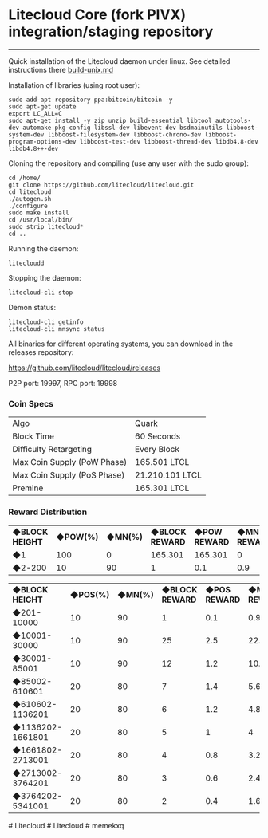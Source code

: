 Litecloud Core (fork PIVX) integration/staging repository
======================================
***

Quick installation of the Litecloud daemon under linux. See detailed instructions there [build-unix.md](build-unix.md)

Installation of libraries (using root user):

    sudo add-apt-repository ppa:bitcoin/bitcoin -y
    sudo apt-get update
    export LC_ALL=C
    sudo apt-get install -y zip unzip build-essential libtool autotools-dev automake pkg-config libssl-dev libevent-dev bsdmainutils libboost-system-dev libboost-filesystem-dev libboost-chrono-dev libboost-program-options-dev libboost-test-dev libboost-thread-dev libdb4.8-dev libdb4.8++-dev


Cloning the repository and compiling (use any user with the sudo group):

    cd /home/
    git clone https://github.com/litecloud/litecloud.git
    cd litecloud
    ./autogen.sh
    ./configure
    sudo make install
    cd /usr/local/bin/
    sudo strip litecloud*
    cd ..

Running the daemon:

    litecloudd

Stopping the daemon:

    litecloud-cli stop

Demon status:

    litecloud-cli getinfo
    litecloud-cli mnsync status

All binaries for different operating systems, you can download in the releases repository:

https://github.com/litecloud/litecloud/releases

P2P port: 19997, RPC port: 19998

### Coin Specs
<table>
<tr><td>Algo</td><td>Quark</td></tr>
<tr><td>Block Time</td><td>60 Seconds</td></tr>
<tr><td>Difficulty Retargeting</td><td>Every Block</td></tr>
<tr><td>Max Coin Supply (PoW Phase)</td><td>165.501 LTCL</td></tr>
<tr><td>Max Coin Supply (PoS Phase)</td><td>21.210.101 LTCL</td></tr>
<tr><td>Premine</td><td>165.301 LTCL</td></tr>
</table>

### Reward Distribution
<table>
<tr><td><b>◆BLOCK HEIGHT</b></td><td><b>◆POW(%)</b></td><td><b>◆MN(%)</b></td><td><b>◆BLOCK REWARD</b></td><td><b>◆POW REWARD</b></td><td><b>◆MN REWARD</b></td></tr>
<tr><td>◆1</td><td>100</td><td>0</td><td>165.301</td><td>165.301</td><td>0</td></tr>
<tr><td>◆2-200</td><td>10</td><td>90</td><td>1</td><td>0.1</td><td>0.9</td></tr>
</table>

<table>
<tr><td><b>◆BLOCK HEIGHT</b></td><td><b>◆POS(%)</b></td><td><b>◆MN(%)</b></td><td><b>◆BLOCK REWARD</b></td><td><b>◆POS REWARD</b></td><td><b>◆MN REWARD</b></td></tr>
<tr><td>◆201-10000</td><td>10</td><td>90</td><td>1</td><td>0.1</td><td>0.9</td></tr>
<tr><td>◆10001-30000</td><td>10</td><td>90</td><td>25</td><td>2.5</td><td>22.5</td></tr>
<tr><td>◆30001-85001</td><td>10</td><td>90</td><td>12</td><td>1.2</td><td>10.8</td></tr>
<tr><td>◆85002-610601</td><td>20</td><td>80</td><td>7</td><td>1.4</td><td>5.6</td></tr>
<tr><td>◆610602-1136201</td><td>20</td><td>80</td><td>6</td><td>1.2</td><td>4.8</td></tr>
<tr><td>◆1136202-1661801</td><td>20</td><td>80</td><td>5</td><td>1</td><td>4</td></tr>
<tr><td>◆1661802-2713001</td><td>20</td><td>80</td><td>4</td><td>0.8</td><td>3.2</td></tr>
<tr><td>◆2713002-3764201</td><td>20</td><td>80</td><td>3</td><td>0.6</td><td>2.4</td></tr>
<tr><td>◆3764202-5341001</td><td>20</td><td>80</td><td>2</td><td>0.4</td><td>1.6</td></tr>
</table>
# Litecloud
# Litecloud
# memekxq
